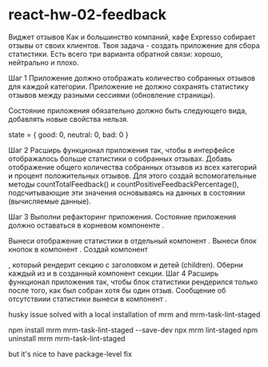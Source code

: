 # react-hw-02-feedback

Виджет отзывов Как и большинство компаний, кафе Expresso собирает отзывы от
своих клиентов. Твоя задача - создать приложение для сбора статистики. Есть
всего три варианта обратной связи: хорошо, нейтрально и плохо.

Шаг 1 Приложение должно отображать количество собранных отзывов для каждой
категории. Приложение не должно сохранять статистику отзывов между разными
сессиями (обновление страницы).

Состояние приложения обязательно должно быть следующего вида, добавлять новые
свойства нельзя.

state = { good: 0, neutral: 0, bad: 0 }

Шаг 2 Расширь функционал приложения так, чтобы в интерфейсе отображалось больше
статистики о собранных отзывах. Добавь отображение общего количества собранных
отзывов из всех категорий и процент положительных отзывов. Для этого создай
вспомогательные методы countTotalFeedback() и countPositiveFeedbackPercentage(),
подсчитывающие эти значения основываясь на данных в состоянии (вычисляемые
данные).

Шаг 3 Выполни рефакторинг приложения. Состояние приложения должно оставаться в
корневом компоненте <App>.

Вынеси отображение статистики в отдельный компонент
<Statistics good={} neutral={} bad={} total={} positivePercentage={}>. Вынеси
блок кнопок в компонент <FeedbackOptions options={} onLeaveFeedback={}>. Создай
компонент <Section title="">, который рендерит секцию с заголовком и детей
(children). Оберни каждый из <Statistics> и <FeedbackOptions> в созданный
компонент секции. Шаг 4 Расширь функционал приложения так, чтобы блок статистики
рендерился только после того, как был собран хотя бы один отзыв. Сообщение об
отсутствиии статистики вынеси в компонент
<Notification message="No feedback given">.

husky issue solved with a local installation of mrm and mrm-task-lint-staged

npm install mrm mrm-task-lint-staged --save-dev npx mrm lint-staged npm
uninstall mrm mrm-task-lint-staged

but it's nice to have package-level fix
